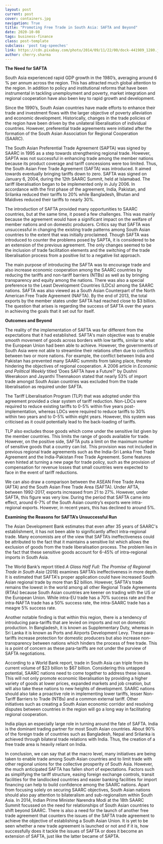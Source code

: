```yaml
---
layout: post
current: post
cover: containers.jpg
navigation: True
title: "Promoting Free Trade in South Asia: SAFTA and Beyond"
date: 2020-10-08
tags: business-finance
class: post-template
subclass: 'post tag-speeches'
link: https://cdn.pixabay.com/photo/2014/09/11/22/00/dock-441989_1280.jpg
author: cherry.sharma
---
```

**The Need for SAFTA**

South Asia experienced rapid GDP growth in the 1980’s, averaging around 6 % per annum across the region. This has attracted much global attention to the region. In addition to policy and institutional reforms that have been instrumental in tackling unemployment and poverty, market integration and regional cooperation have also been key to rapid growth and development.

Since the 1990’s, South Asian countries have made efforts to enhance their trade and investment flows with the larger objective of poverty alleviation and economic development. Historically, changes in the trade policies of the region have been driven by the unilateral liberalisation of individual countries. However, preferential trade agreements were initiated after the formation of the South Asian Association for Regional Cooperation (SAARC).

The South Asian Preferential Trade Agreement (SAPTA) was signed by SAARC in 1995 as a step towards strengthening regional trade. However, SAPTA was not successful in enhancing trade among the member nations because its product coverage and tariff concessions were too limited. Thus, the South Asian Free Trade Agreement (SAFTA) was introduced. It aimed towards eventually bringing tariffs down to zero. SAFTA was signed on January 6, 2004, during the 12th SAARC Summit, held at Islamabad. The tariff liberalisation began to be implemented only in July 2006. In accordance with the first phase of the agreement, India, Pakistan, and Srilanka reduced their tariffs to 20% while Bangladesh, Bhutan and Maldives reduced their tariffs to nearly 30%.

The introduction of SAFTA provided many opportunities to SAARC countries, but at the same time, it posed a few challenges. This was mainly because the agreement would have a significant impact on the welfare of member nations and on domestic producers. Critics say that SAFTA was unsuccessful in changing the existing trade patterns among South Asian countries to the extent that was initially proclaimed. Though SAFTA was introduced to counter the problems posed by SAPTA, it is considered to be an extension of the previous agreement. The only changes seemed to be the inclusion of trade facilitation elements and the switching of the trade liberalisation process from a positive list to a negative list approach.

The main purpose of introducing the SAFTA was to encourage trade and also increase economic cooperation among the SAARC countries by reducing the tariffs and non-tariff barriers (NTBs) as well as by bringing transparency and equity among the nations. There was also a special preference to the Least Development Countries (LDCs) among the SAARC nations. SAFTA was also viewed as a South Asian Counterpart of the North American Free Trade Agreement (NAFTA). By the end of 2013, the total exports by the member states under SAFTA had reached close to $3 billion. The question that arises is regarding the success of SAFTA over the years in achieving the goals that it set out for itself.

**Outcomes and Beyond**

The reality of the implementation of SAFTA was far different from the expectations that it had established. SAFTA's main objective was to enable smooth movement of goods across borders with low tariffs, similar to what the European Union had been able to achieve. However, the governments of South Asia were not able to streamline their relations often due to conflicts between two or more nations. For example, the conflict between India and Pakistan has prevented many SAARC summits from taking place, thereby hindering the objectives of regional cooperation. A 2006 article in *Economic and Political Weekly* titled 'Does SAFTA have a Future?' by Dushni Weerakoon and Jayanthi Thennakoon stated that nearly 53% of import trade amongst South Asian countries was excluded from the trade liberalisation as required under SAFTA.

The Tariff Liberalisation Program (TLP) that was adopted under this agreement provided a clear system of tariff reduction. Non-LDCs were required to reduce existing tariffs to 0-5% within five years post-implementation, whereas LDCs were required to reduce tariffs to 30% within two years and to 0-5% within eight years. However, this system was criticised as it could potentially lead to the back-loading of tariffs.

TLP also excludes those goods which come under the sensitive list given by the member countries. This limits the range of goods available for trade. However, on the positive side, SAFTA puts a limit on the maximum number of sensitive goods that a country can list. This provision was not included in previous regional trade agreements such as the India-Sri Lanka Free Trade Agreement and the India-Pakistan Free Trade Agreement. Some features even hinted at turning a new page for trade policy, such as the provision of compensation for revenue losses that small countries were expected to face in the event of tariff reductions.

We can also draw a comparison between the ASEAN Free Trade Area (AFTA) and the South Asian Free Trade Area (SAFTA). Under AFTA, between 1992-2017, exports increased from 21 to 27%. However, under SAFTA, this figure was very low. During the period that SAFTA came into effect, around 6-7% of the South Asian country’s exports were intra-regional exports. However, in recent years, this has declined to around 5%.

**Examining the Reasons for SAFTA’s Unsuccessful Run**

The Asian Development Bank estimates that even after 35 years of SAARC's establishment, it has not been able to significantly affect intra-regional trade. Many economists are of the view that SAFTA’s ineffectiveness could be attributed to the fact that it maintains a sensitive list which allows the exclusion of goods from the trade liberalisation process. The problem lies in the fact that these sensitive goods account for 6-45% of intra-regional imports in South Asia.

The World Bank’s report titled *A Glass Half Full: The Promise of Regional Trade in South Asia* (2018) examines SAFTA’s ineffectiveness in more depth. It is estimated that SAFTA's proper application could have increased South Asian regional trade by more than $2 billion. However, SAFTA's trade remains the lowest in the world among all other Regional Trade Agreements (RTAs) because South Asian countries are keener on trading with the US or the European Union. While intra-EU trade has a 70% success rate and the intra-NAFTA trade has a 50% success rate, the intra-SAARC trade has a meagre 5% success rate.

Another notable finding is that within this region, there is a tendency of introducing para-tariffs that are levied on imports and not on domestic production. In Bangladesh, it is known as Supplementary Duty, whereas in Sri Lanka it is known as Ports and Airports Development Levy. These para-tariffs increase protection for domestic producers but also increase non-transparency between nations which hinders the process of free trade. This is a point of concern as these para-tariffs are not under the purview of SAFTA negotiations.

According to a World Bank report, trade in South Asia can triple from its current volume of $23 billion to $67 billion. Considering this untapped potential, SAARC nations need to come together to address these issues. This will not only promote economic liberalisation by providing a higher variety of goods at lower prices, expanded markets and job creation, but will also take these nations to new heights of development. SAARC nations should also take a proactive role in implementing lower tariffs, lesser Non-Tariff Barriers to Trade (NTBs) and a common external tariff. Other initiatives such as creating a South Asian economic corridor and resolving disputes between countries in the region will go a long way in facilitating regional cooperation.

India plays an especially large role in turning around the fate of SAFTA. India is the dominant trading partner for most South Asian countries. About 90% of the foreign trade of countries such as Bangladesh, Nepal and Srilanka is achieved through bilateral trade relations with India. Thus, the creation of a free trade area is heavily reliant on India.

In conclusion, we can say that at the macro level, many initiatives are being taken to enable trade among South Asian countries and to limit trade with other regional unions for the collective prosperity of South Asia. However, the much anticipated SAFTA has fallen short of expectations. Factors such as simplifying the tariff structure, easing foreign exchange controls, transit facilities for the landlocked countries and easier banking facilities for import financing can help to build confidence among the SAARC nations. Apart from focusing solely on securing SAARC objectives, South Asian nations should also pay attention to bilateralism and sub-regionalism within South Asia. In 2014, Indian Prime Minister Narendra Modi at the 18th SAARC Summit focussed on the need for relationships of South Asian countries to shift beyond SAARC. There is also a need for the launch of another free trade agreement that counters the issues of the SAFTA trade agreement to achieve the objective of establishing a South Asian Union. It is yet to be seen whether a new trade agreement is launched or not and if it is, how successfully does it tackle the issues of SAFTA or does it become an extension of SAFTA, just like the latter became of SAPTA.
